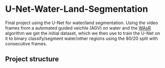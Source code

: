 # U-Net-Water-Land-Segmentation

Final project using the U-Net for water/land segmentation. Using the video frames from a automated guided veichle (AGV) on water and the [WAsR](https://github.com/lojzezust/WaSR) algorithm we get the initial dataset, which we then use to train the U-Net on it to binary classify/segment water/other regions using the 80/20 split with consecutive frames.

## Project structure



